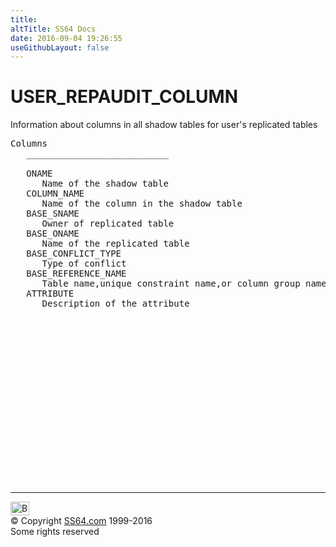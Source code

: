 ```yaml
---
title:
altTitle: SS64 Docs
date: 2016-09-04 19:26:55
useGithubLayout: false
---
```

<!-- #BeginLibraryItem "/Library/head_orad.lbi" --><!-- #EndLibraryItem --><h1>USER_REPAUDIT_COLUMN </h1><p> Information about columns in all shadow tables for user's replicated tables </p> 
 
<pre>Columns
   ___________________________
 
   ONAME
      Name of the shadow table
   COLUMN_NAME
      Name of the column in the shadow table
   BASE_SNAME
      Owner of replicated table
   BASE_ONAME
      Name of the replicated table
   BASE_CONFLICT_TYPE
      Type of conflict
   BASE_REFERENCE_NAME
      Table name,unique constraint name,or column group name
   ATTRIBUTE
      Description of the attribute

</pre><!-- #BeginLibraryItem "/Library/foot_orad.lbi" --><p>
<!-- oracle-footer -->
<ins class="adsbygoogle" style="display:inline-block;width:300px;height:250px" data-ad-client="ca-pub-6140977852749469" data-ad-slot="4275490898"></ins>
<script>
(adsbygoogle = window.adsbygoogle || []).push({});
</script></p>
<hr>
<div id="bl" class="footer"><a href="USER_REPAUDIT_COLUMN.html#"><img src="../images/top.png" width="30" height="22" alt="Back to the Top"></a></div>
<div id="br" class="footer, tagline">© Copyright <a href="../index.html">SS64.com</a> 1999-2016<br>
Some rights reserved</div>
<!-- #EndLibraryItem -->

